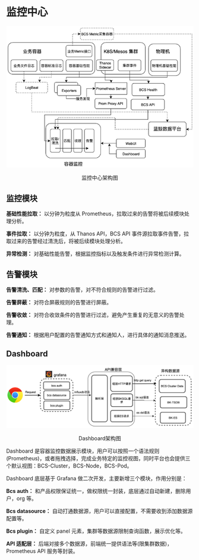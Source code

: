 # 监控中心

![-w200](../media/0ec07954fe93fe809e9ecef823ae764d.png)
<center>监控中心架构图</center>

## 监控模块

**基础性能拉取：** 以分钟为粒度从 Prometheus，拉取过来的告警将被后续模块处理分析。

**事件拉取：** 以分钟为粒度，从 Thanos API，BCS API 事件源拉取事件告警，拉取过来的告警经过清洗后，将被后续模块处理分析。

**异常检测：** 对基础性能告警，根据监控指标以及触发条件进行异常检测计算。

## 告警模块

**告警清洗、匹配：** 对参数的告警，对不符合规则的告警进行过滤。

**告警屏蔽：** 对符合屏蔽规则的告警进行屏蔽。

**告警收敛：** 对符合收敛条件的告警进行过滤，避免产生重复的无意义的告警处理。

**告警通知：** 根据用户配置的告警通知方式和通知人，进行具体的通知消息推送。

## Dashboard

![-w200](../media/8b5257a73b3d27922c82b568fcde1fa6.png)
<center>Dashboard架构图</center>

Dashboard 是容器监控数据展示模块，用户可以按照一个语法规则(Prometheus)，或者拖拽选择，完成业务特定的监控视图，同时平台也会提供三个默认视图：BCS-Cluster，BCS-Node，BCS-Pod。

Dashboard 底层基于 Grafana 做二次开发，主要新增三个模块，作用分别是：

**Bcs auth：** 和产品权限保证统一，做权限统一封装，底层通过自动新建，删除用户，org 等。

**Bcs datasource：** 自动打通数据源，用户可以直接配置，不需要收到添加数据源配置等。

**Bcs plugin：** 自定义 panel 元素，集群等数据源限制查询函数，展示优化等。

**API 适配层：** 后端对接多个数据源，前端统一提供语法等(限集群数据)，Prometheus API 服务等封装。
